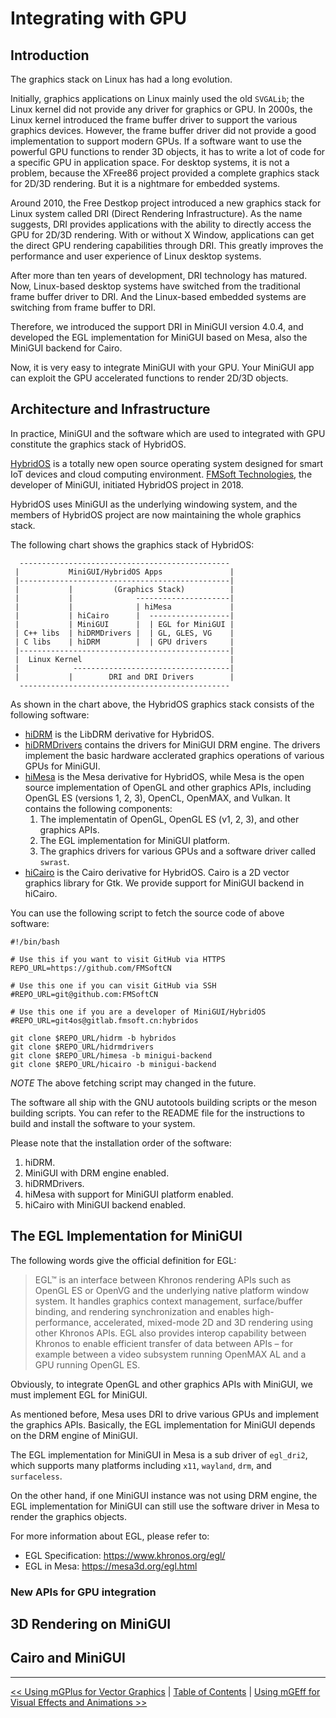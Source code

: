 # Integrating with GPU

## Introduction

The graphics stack on Linux has had a long evolution.

Initially, graphics applications on Linux mainly used the old `SVGALib`;
the Linux kernel did not provide any driver for graphics or GPU.
In 2000s, the Linux kernel introduced the frame buffer driver to support
the various graphics devices. However, the frame buffer driver did not provide
a good implementation to support modern GPUs. If a software want to use
the powerful GPU functions to render 3D objects, it has to write a lot of
code for a specific GPU in application space. For desktop systems,
it is not a problem, because the XFree86 project provided a complete
graphics stack for 2D/3D rendering. But it is a nightmare for embedded systems.

Around 2010, the Free Destkop project introduced a new graphics stack for
Linux system called DRI (Direct Rendering Infrastructure).
As the name suggests, DRI provides applications with the ability to
directly access the GPU for 2D/3D rendering. With or without X Window,
applications can get the direct GPU rendering capabilities through DRI.
This greatly improves the performance and user experience of Linux
desktop systems.

After more than ten years of development, DRI technology has matured.
Now, Linux-based desktop systems have switched from the traditional
frame buffer driver to DRI. And the Linux-based embedded systems are
switching from frame buffer to DRI.

Therefore, we introduced the support DRI in MiniGUI version 4.0.4,
and developed the EGL implementation for MiniGUI based on Mesa,
also the MiniGUI backend for Cairo.

Now, it is very easy to integrate MiniGUI with your GPU. Your MiniGUI
app can exploit the GPU accelerated functions to render 2D/3D objects.

## Architecture and Infrastructure

In practice, MiniGUI and the software which are used to integrated with GPU
constitute the graphics stack of HybridOS.

[HybridOS](https://hybridos.fmsoft.cn) is a totally new open source
operating system designed for smart IoT devices and cloud computing
environment. [FMSoft Technologies], the developer of MiniGUI,
initiated HybridOS project in 2018.

HybridOS uses MiniGUI as the underlying windowing system, and
the members of HybridOS project are now maintaining the whole graphics stack.

The following chart shows the graphics stack of HybridOS:

```
  -----------------------------------------------
 |           MiniGUI/HybridOS Apps               |
 |-----------------------------------------------|
 |           |         (Graphics Stack)          |
 |           |              ---------------------|
 |           |              | hiMesa             |
 |           | hiCairo      |  ------------------|
 |           | MiniGUI      |  | EGL for MiniGUI |
 | C++ libs  | hiDRMDrivers |  | GL, GLES, VG    |
 | C libs    | hiDRM        |  | GPU drivers     |
 |-----------------------------------------------|
 |  Linux Kernel                                 |
 |            -----------------------------------|
 |           |        DRI and DRI Drivers        |
  -----------------------------------------------
```

As shown in the chart above, the HybridOS graphics stack
consists of the following software:

- [hiDRM](https://github.com/FMSoftCN/hidrm) is the LibDRM derivative
  for HybridOS.
- [hiDRMDrivers](https://github.com/FMSoftCN/hidrmdrivers) contains the
  drivers for MiniGUI DRM engine. The drivers implement the basic hardware
  acclerated graphics operations of various GPUs for MiniGUI.
- [hiMesa](https://github.com/FMSoftCN/himesa) is the Mesa derivative
  for HybridOS, while Mesa is the open source implementation of OpenGL
  and other graphics APIs, including OpenGL ES (versions 1, 2, 3), OpenCL,
  OpenMAX, and Vulkan. It contains the following components:
   1. The implementatin of OpenGL, OpenGL ES (v1, 2, 3), and other
      graphics APIs.
   1. The EGL implementation for MiniGUI platform.
   1. The graphics drivers for various GPUs and a software driver called
      `swrast`.
- [hiCairo](https://github.com/FMSoftCN/hicairo) is the Cairo derivative
  for HybridOS. Cairo is a 2D vector graphics library for Gtk. We provide
  support for MiniGUI backend in hiCairo.

You can use the following script to fetch the source code of above software:

```shell
#!/bin/bash

# Use this if you want to visit GitHub via HTTPS
REPO_URL=https://github.com/FMSoftCN

# Use this one if you can visit GitHub via SSH
#REPO_URL=git@github.com:FMSoftCN

# Use this one if you are a developer of MiniGUI/HybridOS
#REPO_URL=git4os@gitlab.fmsoft.cn:hybridos

git clone $REPO_URL/hidrm -b hybridos
git clone $REPO_URL/hidrmdrivers
git clone $REPO_URL/himesa -b minigui-backend
git clone $REPO_URL/hicairo -b minigui-backend
```

_NOTE_ The above fetching script may changed in the future.

The software all ship with the GNU autotools building scripts or
the meson building scripts. You can refer to the README file for
the instructions to build and install the software to your system.

Please note that the installation order of the software:

1. hiDRM.
1. MiniGUI with DRM engine enabled.
1. hiDRMDrivers.
1. hiMesa with support for MiniGUI platform enabled.
1. hiCairo with MiniGUI backend enabled.

## The EGL Implementation for MiniGUI

The following words give the official definition for EGL:

> EGL™ is an interface between Khronos rendering APIs such as
> OpenGL ES or OpenVG and the underlying native platform window system.
> It handles graphics context management, surface/buffer binding, and
> rendering synchronization and enables high-performance, accelerated,
> mixed-mode 2D and 3D rendering using other Khronos APIs.
> EGL also provides interop capability between Khronos to enable
> efficient transfer of data between APIs – for example between a
> video subsystem running OpenMAX AL and a GPU running OpenGL ES.

Obviously, to integrate OpenGL and other graphics APIs with MiniGUI,
we must implement EGL for MiniGUI.

As mentioned before, Mesa uses DRI to drive various GPUs and implement
the graphics APIs. Basically, the EGL implementation for MiniGUI depends
on the DRM engine of MiniGUI.

The EGL implementation for MiniGUI in Mesa is a sub driver of `egl_dri2`,
which supports many platforms including `x11`, `wayland`, `drm`, and
`surfaceless`.

On the other hand, if one MiniGUI instance was not using DRM engine,
the EGL implementation for MiniGUI can still use the
software driver in Mesa to render the graphics objects.

For more information about EGL, please refer to:

- EGL Specification: <https://www.khronos.org/egl/>
- EGL in Mesa: <https://mesa3d.org/egl.html>

### New APIs for GPU integration

## 3D Rendering on MiniGUI

## Cairo and MiniGUI

----

[&lt;&lt; Using mGPlus for Vector Graphics](MiniGUIProgGuidePart3Chapter04.md) |
[Table of Contents](README.md) |
[Using mGEff for Visual Effects and Animations &gt;&gt;](MiniGUIProgGuidePart4Chapter01.md)

[Release Notes for MiniGUI 3.2]: /supplementary-docs/Release-Notes-for-MiniGUI-3.2.md
[Release Notes for MiniGUI 4.0]: /supplementary-docs/Release-Notes-for-MiniGUI-4.0.md
[Showing Text in Complex or Mixed Scripts]: /supplementary-docs/Showing-Text-in-Complex-or-Mixed-Scripts.md
[Supporting and Using Extra Input Messages]: /supplementary-docs/Supporting-and-Using-Extra-Input-Messages.md
[Using CommLCD NEWGAL Engine and Comm IAL Engine]: /supplementary-docs/Using-CommLCD-NEWGAL-Engine-and-Comm-IAL-Engine.md
[Using Enhanced Font Interfaces]: /supplementary-docs/Using-Enhanced-Font-Interfaces.md
[Using Images and Fonts on System without File System]: /supplementary-docs/Using-Images-and-Fonts-on-System-without-File-System.md
[Using SyncUpdateDC to Reduce Screen Flicker]: /supplementary-docs/Using-SyncUpdateDC-to-Reduce-Screen-Flicker.md
[Writing DRM Engine Driver for Your GPU]: /supplementary-docs/Writing-DRM-Engine-Driver-for-Your-GPU.md
[Writing MiniGUI Apps for 64-bit Platforms]: /supplementary-docs/Writing-MiniGUI-Apps-for-64-bit-Platforms.md

[Quick Start]: /user-manual/MiniGUIUserManualQuickStart.md
[Building MiniGUI]: /user-manual/MiniGUIUserManualBuildingMiniGUI.md
[Compile-time Configuration]: /user-manual/MiniGUIUserManualCompiletimeConfiguration.md
[Runtime Configuration]: /user-manual/MiniGUIUserManualRuntimeConfiguration.md
[Tools]: /user-manual/MiniGUIUserManualTools.md
[Feature List]: /user-manual/MiniGUIUserManualFeatureList.md

[MiniGUI Overview]: /MiniGUI-Overview.md
[MiniGUI User Manual]: /user-manual/README.md
[MiniGUI Programming Guide]: /programming-guide/README.md
[MiniGUI Porting Guide]: /porting-guide/README.md
[MiniGUI Supplementary Documents]: /supplementary-docs/README.md
[MiniGUI API Reference Manuals]: /api-reference/README.md

[MiniGUI Official Website]: http://www.minigui.com
[Beijing FMSoft Technologies Co., Ltd.]: https://www.fmsoft.cn
[FMSoft Technologies]: https://www.fmsoft.cn
[HarfBuzz]: https://www.freedesktop.org/wiki/Software/HarfBuzz/
